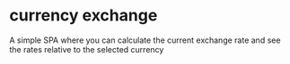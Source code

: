 # currency exchange

A simple SPA where you can calculate the current exchange rate and see the rates relative to the selected currency
